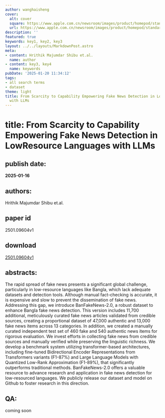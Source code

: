 ```yaml
---
author: wanghaisheng
cover:
  alt: cover
  square: https://www.apple.com.cn/newsroom/images/product/homepod/standard/Apple-HomePod-hero-230118_big.jpg.large_2x.jpg
  url: https://www.apple.com.cn/newsroom/images/product/homepod/standard/Apple-HomePod-hero-230118_big.jpg.large_2x.jpg
description: ''
featured: true
keywords: key1, key2, key3
layout: ../../layouts/MarkdownPost.astro
meta:
- content: Hrithik Majumdar Shibu et.al.
  name: author
- content: key3, key4
  name: keywords
pubDate: '2025-01-20 11:34:12'
tags:
- all search terms
- dataset
theme: light
title: From Scarcity to Capability Empowering Fake News Detection in LowResource Languages
  with LLMs
---
```


# title: From Scarcity to Capability Empowering Fake News Detection in LowResource Languages with LLMs 
## publish date: 
**2025-01-16** 
## authors: 
  Hrithik Majumdar Shibu et.al. 
## paper id
2501.09604v1
## download
[2501.09604v1](http://arxiv.org/abs/2501.09604v1)
## abstracts:
The rapid spread of fake news presents a significant global challenge, particularly in low-resource languages like Bangla, which lack adequate datasets and detection tools. Although manual fact-checking is accurate, it is expensive and slow to prevent the dissemination of fake news. Addressing this gap, we introduce BanFakeNews-2.0, a robust dataset to enhance Bangla fake news detection. This version includes 11,700 additional, meticulously curated fake news articles validated from credible sources, creating a proportional dataset of 47,000 authentic and 13,000 fake news items across 13 categories. In addition, we created a manually curated independent test set of 460 fake and 540 authentic news items for rigorous evaluation. We invest efforts in collecting fake news from credible sources and manually verified while preserving the linguistic richness. We develop a benchmark system utilizing transformer-based architectures, including fine-tuned Bidirectional Encoder Representations from Transformers variants (F1-87\%) and Large Language Models with Quantized Low-Rank Approximation (F1-89\%), that significantly outperforms traditional methods. BanFakeNews-2.0 offers a valuable resource to advance research and application in fake news detection for low-resourced languages. We publicly release our dataset and model on Github to foster research in this direction.
## QA:
coming soon
